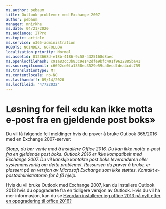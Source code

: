 ```yaml
---
ms.author: pebaum
title: Outlook-problemer med Exchange 2007
author: pebaum
manager: mnirkhe
ms.date: 04/21/2020
ms.audience: ITPro
ms.topic: article
ms.service: o365-administration
ROBOTS: NOINDEX, NOFOLLOW
localization_priority: Normal
ms.assetid: 0123668d-e18b-4186-9c58-4325168d8aec
ms.openlocfilehash: c91a83cc3b83c9e142dfe9bfc491f9622885ba41
ms.sourcegitcommit: c6692ce0fa1358ec3529e59ca0ecdfdea4cdc759
ms.translationtype: MT
ms.contentlocale: nb-NO
ms.lasthandoff: 09/14/2020
ms.locfileid: "47722032"
---
```

# <a name="solution-for-error-you-wont-be-able-to-receive-mail-from-a-current-mailbox"></a>Løsning for feil «du kan ikke motta e-post fra en gjeldende post boks»
Du vil få følgende feil meldinger hvis du prøver å bruke Outlook 365/2016 med en Exchange 2007-server:

*Stopp, du bør vente med å installere Office 2016. Du kan ikke motta e-post fra en gjeldende post boks. Outlook 2016 er ikke kompatibelt med Exchange 2007. Du vil kanskje kontakte post boks leverandøren eller systemansvarlig om dette problemet. Ressursen du prøver å bruke, er plassert på en versjon av Microsoft Exchange som ikke støttes. Kontakt e-postadministratoren for å få hjelp.*

Hvis du vil bruke Outlook med Exchange 2007, kan du installere Outlook 2013 hvis du oppgraderte fra en tidligere versjon av Outlook. Hvis du vil ha mer informasjon, kan du se [Hvordan installerer jeg office 2013 på nytt etter en oppgradering til office 2016?](https://support.office.com/article/a6ca92f4-cbb4-4609-9fdb-f8d3dd6812f3)